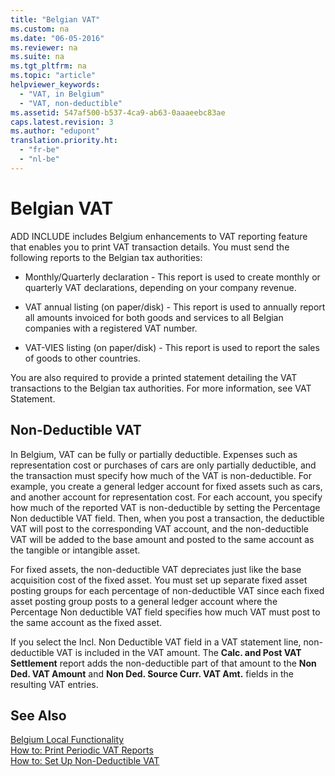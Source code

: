 ```yaml
---
title: "Belgian VAT"
ms.custom: na
ms.date: "06-05-2016"
ms.reviewer: na
ms.suite: na
ms.tgt_pltfrm: na
ms.topic: "article"
helpviewer_keywords: 
  - "VAT, in Belgium"
  - "VAT, non-deductible"
ms.assetid: 547af500-b537-4ca9-ab63-0aaaeebc83ae
caps.latest.revision: 3
ms.author: "edupont"
translation.priority.ht: 
  - "fr-be"
  - "nl-be"
---
```

# Belgian VAT
ADD INCLUDE<!--[!INCLUDE[navnow](../../ApplicationDesign/includes/navnow_md.md)]--> includes Belgium enhancements to VAT reporting feature that enables you to print VAT transaction details. You must send the following reports to the Belgian tax authorities:  
  
-   Monthly\/Quarterly declaration \- This report is used to create monthly or quarterly VAT declarations, depending on your company revenue.  
  
-   VAT annual listing \(on paper\/disk\) \- This report is used to annually report all amounts invoiced for both goods and services to all Belgian companies with a registered VAT number.  
  
-   VAT\-VIES listing \(on paper\/disk\) \- This report is used to report the sales of goods to other countries.  
  
 You are also required to provide a printed statement detailing the VAT transactions to the Belgian tax authorities. For more information, see VAT Statement.  
  
## Non\-Deductible VAT  
 In Belgium, VAT can be fully or partially deductible. Expenses such as representation cost or purchases of cars are only partially deductible, and the transaction must specify how much of the VAT is non\-deductible. For example, you create a general ledger account for fixed assets such as cars, and another account for representation cost. For each account, you specify how much of the reported VAT is non\-deductible by setting the Percentage Non deductible VAT field. Then, when you post a transaction, the deductible VAT will post to the corresponding VAT account, and the non\-deductible VAT will be added to the base amount and posted to the same account as the tangible or intangible asset.  
  
 For fixed assets, the non\-deductible VAT depreciates just like the base acquisition cost of the fixed asset. You must set up separate fixed asset posting groups for each percentage of non\-deductible VAT since each fixed asset posting group posts to a general ledger account where the Percentage Non deductible VAT field specifies how much VAT must post to the same account as the fixed asset.  
  
 If you select the Incl. Non Deductible VAT field in a VAT statement line, non\-deductible VAT is included in the VAT amount. The **Calc. and Post VAT Settlement** report adds the non\-deductible part of that amount to the **Non Ded. VAT Amount** and **Non Ded. Source Curr. VAT Amt.** fields in the resulting VAT entries.  
  
## See Also  
 [Belgium Local Functionality](../../LocalFunctionalityForMicrosoftDynamicsNav2016/Belgium/belgium-local-functionality.md)   
 [How to: Print Periodic VAT Reports](../../LocalFunctionalityForMicrosoftDynamicsNav2016/Belgium/how-to-print-periodic-vat-reports.md)   
 [How to: Set Up Non\-Deductible VAT](../../LocalFunctionalityForMicrosoftDynamicsNav2016/Belgium/how-to-set-up-non-deductible-vat.md)